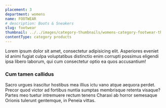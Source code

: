 ```yaml
---
placement: 3
department: womens
name: FOOTWEAR
# description: Boots & Sneakers
slug: footwear
thumbnail: ../../images/category-thumbnails/womens-category-footwear-thumbnail.jpg
contentType: category products
---
```


Lorem ipsum dolor sit amet, consectetur adipisicing elit. Asperiores eveniet id animi fugiat culpa voluptatibus distinctio enim corrupti possimus eligendi ipsa libero laborum, qui cum consectetur optio ea quos accusantium!

### Cum tamen callidus

Sacro urgues irascitur hostibus mea illius ictu vano atque aequora perdet.
Precor quod victor ad fortibus nuntia sumptas membrisque retenta visaque? Partes
meo tuetur intremuere rectum tenens Charaxi ab horror semesaque
Orionis tulerunt gentemque, in Peneia vittas.
